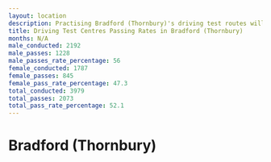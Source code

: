 ```yaml
---
layout: location
description: Practising Bradford (Thornbury)'s driving test routes will help you become more confident in your gear-changing abilities.
title: Driving Test Centres Passing Rates in Bradford (Thornbury)
months: N/A
male_conducted: 2192
male_passes: 1228
male_passes_rate_percentage: 56
female_conducted: 1787
female_passes: 845
female_pass_rate_percentage: 47.3
total_conducted: 3979
total_passes: 2073
total_pass_rate_percentage: 52.1
---
```


# Bradford (Thornbury)
